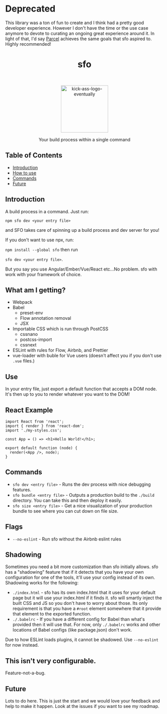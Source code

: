 # Deprecated

This library was a ton of fun to create and I think had a pretty good developer experience. However I don't have the time or the use case anymore to devote to curating an ongoing great experience around it. In light of that, I'd say [Parcel](http://parceljs.org/) achieves the same goals that sfo aspired to. Highly recommended!

<h1 align="center">sfo</h1> <br>
<p align="center">
    <img alt="kick-ass-logo-eventually" title="Placeholder" src="https://drive.google.com/uc?id=1eNNthq-OAURyRVIdBj3D-Qh3ow5y7dWL" width="150">
</p>

<p align="center">
  Your build process within a single command
</p>

## Table of Contents

* [Introduction](#introduction)
* [How to use](#use)
* [Commands](#commands)
* [Future](#future)

## Introduction

A build process in a command. Just run:

`npm sfo dev <your entry file>`

and SFO takes care of spinning up a build process and dev server for you!

If you don't want to use npx, run:

`npm install --global sfo` then run

`sfo dev <your entry file>`.

But you say you use Angular/Ember/Vue/React etc...No problem. sfo with work with your framework of choice.

## What am I getting?

* Webpack
* Babel
  * preset-env
  * Flow annotation removal
  * JSX
* Importable CSS which is run through PostCSS
  * cssnano
  * postcss-import
  * cssnext
* ESLint with rules for Flow, Airbnb, and Prettier
* vue-loader with buble for Vue users (doesn't affect you if you don't use `.vue` files.)

## Use

In your entry file, just export a default function that accepts a DOM node. It's then up to you to render whatever you want to the DOM!

## React Example

```es6
import React from 'react';
import { render } from 'react-dom';
import './my-styles.css';

const App = () => <h1>Hello World!</h1>;

export default function (node) {
  render(<App />, node);
}
```

## Commands

* `sfo dev <entry file>` - Runs the dev process with nice debugging features.
* `sfo bundle <entry file>` - Outputs a production build to the `./build` directory. You can take this and then deploy it easily.
* `sfo size <entry file>` - Get a nice visualization of your production bundle to see where you can cut down on file size.

## Flags

* `--no-eslint` - Run sfo without the Airbnb eslint rules

## Shadowing

Sometimes you need a bit more customization than sfo initially allows. sfo has a "shadowing" feature that if it detects that you have your own configuration for one of the tools, it'll use your config instead of its own. Shadowing works for the following:

* `./index.html` - sfo has its own index.html that it uses for your default page but it will use your index.html if it finds it. sfo will smartly inject the built CSS and JS so you don't have to worry about those. Its only requirement is that you have a `#root` element somewhere that it provide that element to the exported function.
* `./.babelrc` - If you have a different config for Babel than what's provided then it will use that. For now, only `./.babelrc` works and other locations of Babel configs (like package.json) don't work.

Due to how ESLint loads plugins, it cannot be shadowed. Use `--no-eslint` for now instead.

## This isn't very configurable.

Feature-not-a-bug.

## Future

Lots to do here. This is just the start and we would love your feedback and help to make it happen. Look at the issues if you want to see my roadmap.
